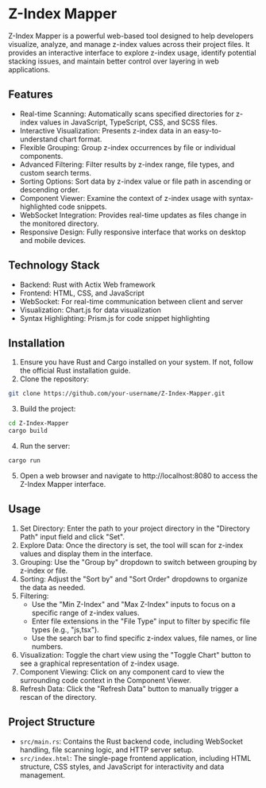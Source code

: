 **Z-Index Mapper**
================

Z-Index Mapper is a powerful web-based tool designed to help developers visualize, analyze, and manage z-index values across their project files. It provides an interactive interface to explore z-index usage, identify potential stacking issues, and maintain better control over layering in web applications.

**Features**
------------

* Real-time Scanning: Automatically scans specified directories for z-index values in JavaScript, TypeScript, CSS, and SCSS files.
* Interactive Visualization: Presents z-index data in an easy-to-understand chart format.
* Flexible Grouping: Group z-index occurrences by file or individual components.
* Advanced Filtering: Filter results by z-index range, file types, and custom search terms.
* Sorting Options: Sort data by z-index value or file path in ascending or descending order.
* Component Viewer: Examine the context of z-index usage with syntax-highlighted code snippets.
* WebSocket Integration: Provides real-time updates as files change in the monitored directory.
* Responsive Design: Fully responsive interface that works on desktop and mobile devices.

**Technology Stack**
-------------------

* Backend: Rust with Actix Web framework
* Frontend: HTML, CSS, and JavaScript
* WebSocket: For real-time communication between client and server
* Visualization: Chart.js for data visualization
* Syntax Highlighting: Prism.js for code snippet highlighting

**Installation**
--------------

1. Ensure you have Rust and Cargo installed on your system. If not, follow the official Rust installation guide.
2. Clone the repository:
```bash
git clone https://github.com/your-username/Z-Index-Mapper.git
```
3. Build the project:
```bash
cd Z-Index-Mapper
cargo build
```
4. Run the server:
```bash
cargo run
```
5. Open a web browser and navigate to http://localhost:8080 to access the Z-Index Mapper interface.

**Usage**
--------

1. Set Directory: Enter the path to your project directory in the "Directory Path" input field and click "Set".
2. Explore Data: Once the directory is set, the tool will scan for z-index values and display them in the interface.
3. Grouping: Use the "Group by" dropdown to switch between grouping by z-index or file.
4. Sorting: Adjust the "Sort by" and "Sort Order" dropdowns to organize the data as needed.
5. Filtering:
	* Use the "Min Z-Index" and "Max Z-Index" inputs to focus on a specific range of z-index values.
	* Enter file extensions in the "File Type" input to filter by specific file types (e.g., "js,tsx").
	* Use the search bar to find specific z-index values, file names, or line numbers.
6. Visualization: Toggle the chart view using the "Toggle Chart" button to see a graphical representation of z-index usage.
7. Component Viewing: Click on any component card to view the surrounding code context in the Component Viewer.
8. Refresh Data: Click the "Refresh Data" button to manually trigger a rescan of the directory.

**Project Structure**
--------------------

* `src/main.rs`: Contains the Rust backend code, including WebSocket handling, file scanning logic, and HTTP server setup.
* `src/index.html`: The single-page frontend application, including HTML structure, CSS styles, and JavaScript for interactivity and data management.
